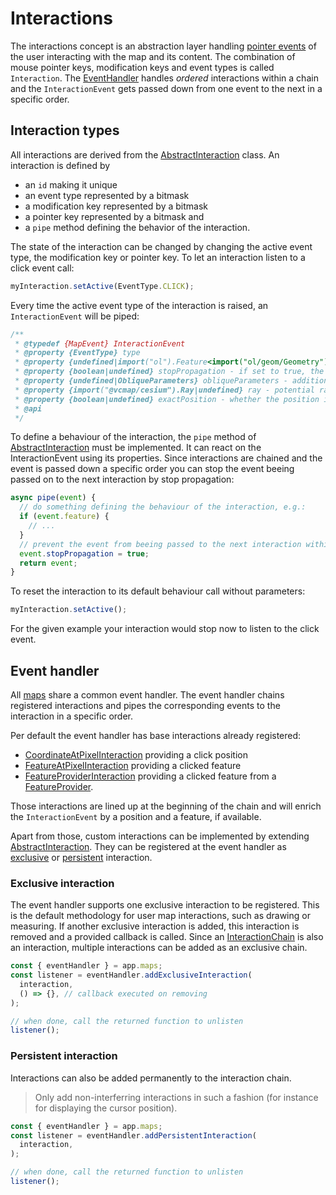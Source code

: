 # Interactions

The interactions concept is an abstraction layer handling [pointer events](https://developer.mozilla.org/en-US/docs/Web/API/Pointer_events) of the user interacting with the map and its content.
The combination of mouse pointer keys, modification keys and event types is called `Interaction`.
The [EventHandler](#event-handler) handles *ordered* interactions within a chain and the `InteractionEvent` gets passed down from one event to the next in a specific order.

## Interaction types

All interactions are derived from the [AbstractInteraction](../src/interaction/abstractInteraction.js) class.
An interaction is defined by 
- an `id` making it unique
- an event type represented by a bitmask
- a modification key represented by a bitmask
- a pointer key represented by a bitmask and
- a `pipe` method defining the behavior of the interaction.

The state of the interaction can be changed by changing the active event type, the modification key or pointer key.
To let an interaction listen to a click event call:
```js
myInteraction.setActive(EventType.CLICK);
```

Every time the active event type of the interaction is raised, an `InteractionEvent` will be piped:

```js
/**
 * @typedef {MapEvent} InteractionEvent
 * @property {EventType} type
 * @property {undefined|import("ol").Feature<import("ol/geom/Geometry").default>|import("@vcmap/cesium").Cesium3DTileFeature|import("@vcmap/cesium").Cesium3DTilePointFeature|import("@vcmap/cesium").Entity} feature - a potential feature at said location
 * @property {boolean|undefined} stopPropagation - if set to true, the event chain is interrupted
 * @property {undefined|ObliqueParameters} obliqueParameters - additional parameters from oblique if obliquemode is active
 * @property {import("@vcmap/cesium").Ray|undefined} ray - potential ray
 * @property {boolean|undefined} exactPosition - whether the position is exact, eg with translucentDepthPicking on
 * @api
 */
```

To define a behaviour of the interaction, the `pipe` method of [AbstractInteraction](../src/interaction/abstractInteraction.js) must be implemented.
It can react on the InteractionEvent using its properties. Since interactions are chained and the event is passed down a specific order you can stop the event beeing passed on to the next interaction by stop propagation:
```js
async pipe(event) {
  // do something defining the behaviour of the interaction, e.g.:
  if (event.feature) {
    // ...
  }
  // prevent the event from beeing passed to the next interaction within the chain
  event.stopPropagation = true;
  return event;
}
```

To reset the interaction to its default behaviour call without parameters:
```js
myInteraction.setActive();
```
For the given example your interaction would stop now to listen to the click event.

## Event handler

All [maps](./maps.md) share a common event handler.
The event handler chains registered interactions and pipes the corresponding events to the interaction in a specific order. 

Per default the event handler has base interactions already registered:
- [CoordinateAtPixelInteraction](../src/interaction/coordinateAtPixel.js) providing a click position
- [FeatureAtPixelInteraction](../src/interaction/featureAtPixelInteraction.js) providing a clicked feature
- [FeatureProviderInteraction](../src/interaction/featureProviderInteraction.js) providing a clicked feature from a [FeatureProvider](../src/featureProvider/abstractFeatureProvider.js).

Those interactions are lined up at the beginning of the chain and will enrich the `InteractionEvent` by a position and a feature, if available.

Apart from those, custom interactions can be implemented by extending [AbstractInteraction](../src/interaction/abstractInteraction.js).
They can be registered at the event handler as [exclusive](#exclusive-interaction) or [persistent](#persistent-interaction) interaction.

### Exclusive interaction

The event handler supports one exclusive interaction to be registered.
This is the default methodology for user map interactions, such as drawing or measuring.
If another exclusive interaction is added, this interaction is removed and a provided callback is called.
Since an [InteractionChain](../src/interaction/interactionChain.js) is also an interaction, multiple interactions can be added as an exclusive chain.

```js
const { eventHandler } = app.maps;
const listener = eventHandler.addExclusiveInteraction(
  interaction,
  () => {}, // callback executed on removing
);

// when done, call the returned function to unlisten
listener();
```

### Persistent interaction

Interactions can also be added permanently to the interaction chain.

> Only add non-interferring interactions in such a fashion (for instance for displaying the cursor position).

```js
const { eventHandler } = app.maps;
const listener = eventHandler.addPersistentInteraction(
  interaction,
);

// when done, call the returned function to unlisten
listener();
```
